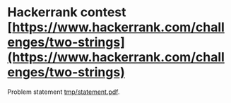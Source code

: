 # Hackerrank contest [https://www.hackerrank.com/challenges/two-strings](https://www.hackerrank.com/challenges/two-strings)

Problem statement [tmp/statement.pdf](tmp/statement.pdf).

